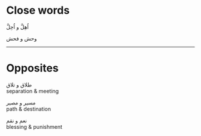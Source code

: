 # Close words
اُهِلَّ و اُحِلَّ

وحش و فحش

---

# Opposites

طلاق و تلاق   
separation & meeting

مسیر و مصیر   
path & destination

نعم و نقم   
blessing & punishment
